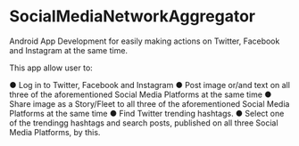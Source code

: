# SocialMediaNetworkAggregator
Android App Development for easily making actions on Twitter, Facebook and Instagram at the same time.

This app allow user to:

●   Log in to Twitter, Facebook and Instagram
●   Post image or/and text on all three of the aforementioned Social Media Platforms at the same time
●   Share image as a Story/Fleet to all three of the aforementioned Social Media Platforms at the same time
●   Find Twitter trending hashtags.
●   Select one of the trendingg hashtags and search posts, published on all three Social Media Platforms, by this.
